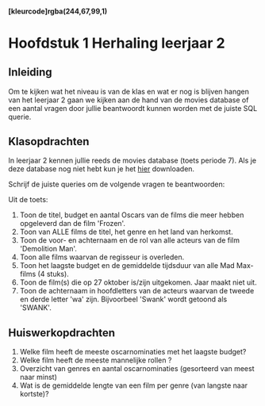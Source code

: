 #### [kleurcode]rgba(244,67,99,1)

# Hoofdstuk 1  Herhaling leerjaar 2

## Inleiding

Om te kijken wat het niveau is van de klas en wat er nog is blijven hangen van het leerjaar 2 gaan we kijken aan de hand van de movies database of een aantal vragen door jullie beantwoordt kunnen worden met de juiste SQL querie.

## Klasopdrachten

In leerjaar 2 kennen jullie reeds de movies database (toets periode 7).
Als je deze database nog niet hebt kun je het <a href="https://elo.kw1c.nl/CMS/Studie/811%20ICT-Academie/811%20VakkenInhoud/%5BB.26%20SQL%5D%20SQL%20%20Databases/25187%20%C2%A0%20Applicatie-%20en%20mediaontwikkelaar/Periode%2009/Projecten/Bijlage_Toets_SQL_P7_movies.rar">hier</a> downloaden.


Schrijf de juiste queries om de volgende vragen te beantwoorden: 

Uit de toets:
1.	Toon de titel, budget en aantal Oscars van de films die meer hebben opgeleverd dan de film 'Frozen'.
2.	Toon van ALLE films de titel, het genre en het land van herkomst.
3.	Toon de voor- en achternaam en de rol van alle acteurs van de film 'Demolition Man'.
4.	Toon alle films waarvan de regisseur is overleden.
5.	Toon het laagste budget en de gemiddelde tijdsduur van alle Mad Max-films (4 stuks).
6.	Toon de film(s) die op 27 oktober is/zijn uitgekomen. Jaar maakt niet uit.
7.	Toon de achternaam in hoofdletters van de acteurs waarvan de tweede en derde letter 'wa' zijn. Bijvoorbeel 'Swank' wordt getoond als 'SWANK'.

## Huiswerkopdrachten

1. Welke film heeft de meeste oscarnominaties met het laagste budget?
2. Welke film heeft de meeste mannelijke rollen ?
3. Overzicht van genres en aantal oscarnominaties (gesorteerd van meest naar minst)
4. Wat is de gemiddelde lengte van een film per genre (van langste naar kortste)?

